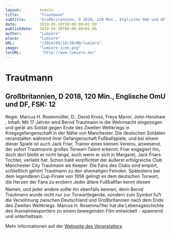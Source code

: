 ```yaml
---
layout:        events
title:         "Trautmann"
subtitle:      "Großbritannien, D 2018, 120 Min., Englische OmU und DF, FSK: 12"
date:          2019-05-10T20:00:00+01:00
publishdate:   2019-04-30T00:00:00+01:00
author:        "Lumiere"
place:         "Lumiere"
URL:           "/2019/05/10/20/00/lumiere"
image:         "lumiere-icon.png"
locURL:         "http://www.lumiere.de/"
---
```


Trautmann
===========

Großbritannien, D 2018, 120 Min., Englische OmU und DF, FSK: 12
-----------

Regie: Marcus H. Rosenmüller, D.: David Kross, Freya Mavor, John Henshaw , Inhalt: Mit 17 Jahren wird Bernd Trautmann in die Wehrmacht eingezogen und gerät als Soldat gegen Ende des Zweiten Weltkriegs in Kriegsgefangenschaft in der Nähe von Manchester. Die deutschen Soldaten veranstalten während ihrer Gefangenschaft Fußballspiele, und bei einem dieser Spiele ist auch Jack Friar, Trainer eines kleinen Vereins, anwesend, der sofort Trautmanns großes Torwart-Talent erkennt. Friar engagiert ihn, doch dort bleibt er nicht lange, auch wenn er sich in Margaret, Jack Friars Tochter, verliebt hat: Schon bald verpflichtet der äußerst erfolgreiche Club Manchester City Trautmann als Keeper. Die Fans des Clubs sind empört, schließlich gehört Trautmann zu den ehemaligen Feinden. Spätestens bei dem legendären Cup-Finale von 1956 gelingt es dem deutschen Torwart, die Herzen der Fans zu erobern Jeder ältere Fußballfan kennt diesen Namen, und jeder andere sollte ihn ebenfalls kennen, denn Bernd Trautmann wurde nicht nur zur Torwartlegende, sondern zum Symbol fu?r die Versöhnung zwischen Deutschland und Großbritannien nach dem Ende des Zweiten Weltkriegs. Marcus H. Rosenmu?ller hat die Lebensgeschichte des Ausnahmesportlers zu einem bewegenden Film entwickelt - spannend und unterhaltsam.

Mehr Informationen auf der [Webseite des Veranstalters](http://www.lumiere.de/19/05/trautmann.htm)
